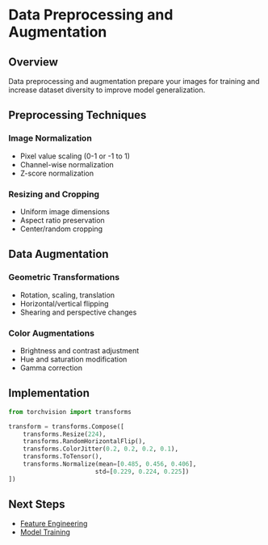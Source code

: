 # Data Preprocessing and Augmentation

## Overview

Data preprocessing and augmentation prepare your images for training and increase dataset diversity to improve model generalization.

## Preprocessing Techniques

### Image Normalization
- Pixel value scaling (0-1 or -1 to 1)
- Channel-wise normalization
- Z-score normalization

### Resizing and Cropping
- Uniform image dimensions
- Aspect ratio preservation
- Center/random cropping

## Data Augmentation

### Geometric Transformations
- Rotation, scaling, translation
- Horizontal/vertical flipping
- Shearing and perspective changes

### Color Augmentations  
- Brightness and contrast adjustment
- Hue and saturation modification
- Gamma correction

## Implementation

```python
from torchvision import transforms

transform = transforms.Compose([
    transforms.Resize(224),
    transforms.RandomHorizontalFlip(),
    transforms.ColorJitter(0.2, 0.2, 0.2, 0.1),
    transforms.ToTensor(),
    transforms.Normalize(mean=[0.485, 0.456, 0.406], 
                        std=[0.229, 0.224, 0.225])
])
```

## Next Steps

- [Feature Engineering](./feature-engineering.md)
- [Model Training](./model-training.md)
